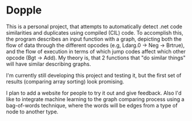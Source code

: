 # Dopple
This is a personal project, that attempts to automatically detect .net code similarities and duplicates using compiled (CIL) code.
To accomplish this, the program describes an input function with a graph, depicting both the flow of data through the different opcodes
(e.g, Ldarg.0 -> Neg -> Brtrue), and the flow of execution in terms of which jump codes affect which other opcode (Bgt -> Add).
My theory is, that 2 functions that "do similar things" will have similar describing graphs.

I'm currently still developing this project and testing it, but the first set of results (comparing array sorting) look promising.

I plan to add a website for people to try it out and give feedback.
Also I'd like to integrate machine learning to the graph comparing process using a bag-of-words technique,
where the words will be edges from a type of node to another type.
